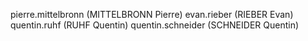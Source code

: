 pierre.mittelbronn (MITTELBRONN Pierre)
evan.rieber (RIEBER Evan)
quentin.ruhf (RUHF Quentin)
quentin.schneider (SCHNEIDER Quentin)